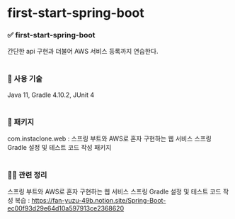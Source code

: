 # first-start-spring-boot

### ✅ first-start-spring-boot
간단한 api 구현과 더불어 AWS 서비스 등록까지 연습한다.
<br></br>

### 🔧 사용 기술
Java 11, Gradle 4.10.2, JUnit 4 <br></br>

### 📁 패키지
com.instaclone.web : 스프링 부트와 AWS로 혼자 구현하는 웹 서비스 스프링 Gradle 설정 및 테스트 코드 작성 패키지 <br></br>

### 👨‍💻 관련 정리
스프링 부트와 AWS로 혼자 구현하는 웹 서비스 스프링 Gradle 설정 및 테스트 코드 작성 복습 : https://fan-yuzu-49b.notion.site/Spring-Boot-ec00f93d29e64d10a597913ce2368620 <br></br>
